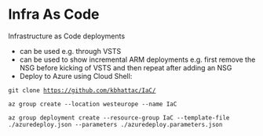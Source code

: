 # Infra As Code
Infrastructure as Code deployments
- can be used e.g. through VSTS
- can be used to show incremental ARM deployments e.g. first remove the NSG before kicking of VSTS and then repeat after adding an NSG
- Deploy to Azure using Cloud Shell:

<code>git clone https://github.com/kbhattac/IaC/</code>

<code>az group create --location westeurope --name IaC</code>

<code>az group deployment create --resource-group IaC --template-file ./azuredeploy.json --parameters ./azuredeploy.parameters.json

